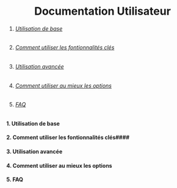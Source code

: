 # <center>Documentation Utilisateur</center>

<!-- vscode-markdown-toc -->

1. ###### [Utilisation de base](#1-Utilisation-de-basel)
2. ###### [Comment utiliser les fontionnalités clés](#2-Comment-utiliser-les-fontionnalités-clés)
3. ###### [Utilisation avancée](#4-Utilisation-avancée)
4. ###### [Comment utiliser au mieux les options](#5-Comment-utiliser-au-mieux-les-options)
5. ###### [FAQ](#6-FAQ)

#### 1. <a name='Utilisation de base'></a>**Utilisation de base**
#### 2. <a name='Comment-utiliser-les-fontionnalités-clés'></a>**Comment utiliser les fontionnalités clés**####
#### 3. <a name='Utilisation-avancée'></a>**Utilisation avancée**
#### 4. <a name='Comment-utiliser-au-mieux-les-options'></a>**Comment utiliser au mieux les options**
#### 5. <a name='FAQ'></a>**FAQ**
